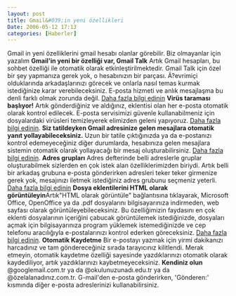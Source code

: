 ```yaml
---
layout: post
title: Gmail&#039;in yeni özellikleri
Date: 2006-05-12 17:13
categories: [Haberler]
---
```


Gmail in yeni özelliklerini gmail hesabı olanlar görebilir. Biz
olmayanlar için yazalım **Gmail'in yeni bir
özelliği var, Gmail Talk** Artık Gmail hesapları, bu sohbet özelliği ile
otomatik olarak etkinleştirilmektedir. Gmail Talk için özel bir şey
yapmanıza gerek yok, o hesabınızın bir parçası. Ã?evrimiçi olduklarında
arkadaşlarınızı görecek ve onlarla nasıl temas kurmak istediğinize karar
verebileceksiniz. E-posta hizmeti ve anlık mesajlaşma bu denli farklı
olmak zorunda değil. [Daha fazla bilgi edinin][] **Virüs taraması
başlıyor!** Artık gönderdiğiniz ve aldığınız, eklentisi olan her e-posta
otomatik olarak kontrol edilecek. E-posta servisimizi güvenle
kullanabilmeniz için dosyalardaki virüsleri temizleyerek elimizden
geleni yapıyoruz. [Daha fazla bilgi edinin][1]. **Siz tatildeyken Gmail
adresinize gelen mesajlara otomatik yanıt yollayabileceksiniz.** Uzun
bir tatile çıktığınızda ya da e-postanızı kontrol edemeyeceğiniz diğer
durumlarda, hesabınıza gelen mesajlara sistemin otomatik olarak
yollayacağı bir mesaj oluşturabilirsiniz. [Daha fazla bilgi edinin][2].
**Adres grupları** Adres defterinde belli adreslerle gruplar
oluşturabilmek sizlerden en çok istek alan özelliklerimizden biriydi.
Artık belli bir arkadaş grubuna e-posta gönderirken adresleri teker
teker girmenize gerek yok, mesajınızı iletmek istediğiniz adres grubunu
seçmeniz yeterli. [Daha fazla bilgi edinin][3] **Dosya eklentilerini
HTML olarak görüntüleyin**Artık"HTML olarak görüntüle" bağlantısına
tıklayarak, Microsoft Office, OpenOffice ya da .pdf dosyalarını
bilgisayarınıza indirmeden, web sayfası olarak görüntüleyebileceksiniz.
Bu özelliğimizin faydasını en çok eklenti dosyalarının içeriğini çabucak
görüntülemek istediğinizde, dosyaları açmak için bilgisayarınıza program
yüklemek istemediğinizde ve cep telefonu aracılığıyla e-postalarınızı
kontrol ederken göreceksiniz. [Daha fazla bilgi edinin][4]. **Otomatik
Kaydetme** Bir e-postayı yazmak için yirmi dakikanızı harcadınız ve tam
göndereceğiniz sırada tarayıcınız kilitlendi. Merak etmeyin, otomatik
kaydetme özelliği sayesinde yazdıklarınızı otomatik olarak kaydediliyor,
artık yazdıklarınızı kaybetmeyeceksiniz. **Kendiniz olun**
@googlemail.com.tr ya da @okulunuzunadı.edu.tr ya da
@özelalanadınız.com.tr. G-mail'den e-posta gönderirken, 'Gönderen:'
kısmında diğer e-posta adreslerinizi kullanabilirsiniz.

  [Daha fazla bilgi edinin]: http://mail.google.com/mail/help/intl/tr/chat.html
  [1]: http://mail.google.com/support/bin/answer.py?answer=25760&hl=en_GB
  [2]: http://mail.google.com/support/bin/answer.py?answer=25922&hl=en_GB
  [3]: http://mail.google.com/support/bin/answer.py?answer=30970&hl=en_GB
  [4]: http://mail.google.com/support/bin/answer.py?answer=30719&hl=en_GB
